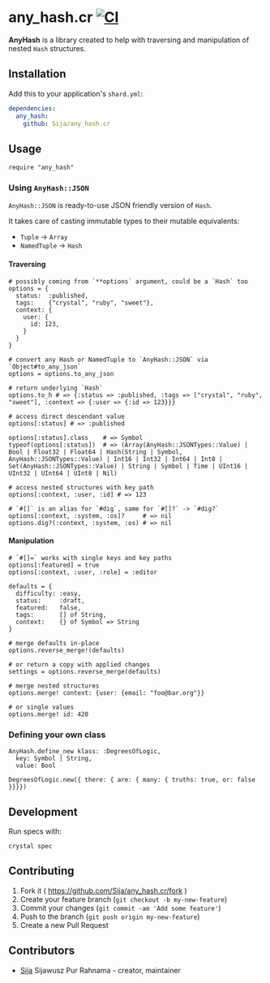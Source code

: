 # any_hash.cr [![CI](https://github.com/Sija/any_hash.cr/actions/workflows/ci.yml/badge.svg)](https://github.com/Sija/any_hash.cr/actions/workflows/ci.yml)

**AnyHash** is a library created to help with traversing and manipulation of
nested `Hash` structures.

## Installation

Add this to your application's `shard.yml`:

```yaml
dependencies:
  any_hash:
    github: Sija/any_hash.cr
```

## Usage

```crystal
require "any_hash"
```

### Using `AnyHash::JSON`

`AnyHash::JSON` is ready-to-use JSON friendly version of `Hash`.

It takes care of casting immutable types to their mutable equivalents:
- `Tuple`      → `Array`
- `NamedTuple` → `Hash`

#### Traversing

```crystal
# possibly coming from `**options` argument, could be a `Hash` too
options = {
  status:  :published,
  tags:    {"crystal", "ruby", "sweet"},
  context: {
    user: {
      id: 123,
    }
  }
}

# convert any Hash or NamedTuple to `AnyHash::JSON` via `Object#to_any_json`
options = options.to_any_json

# return underlying `Hash`
options.to_h # => {:status => :published, :tags => ["crystal", "ruby", "sweet"], :context => {:user => {:id => 123}}}

# access direct descendant value
options[:status] # => :published

options[:status].class    # => Symbol
typeof(options[:status])  # => (Array(AnyHash::JSONTypes::Value) | Bool | Float32 | Float64 | Hash(String | Symbol, AnyHash::JSONTypes::Value) | Int16 | Int32 | Int64 | Int8 | Set(AnyHash::JSONTypes::Value) | String | Symbol | Time | UInt16 | UInt32 | UInt64 | UInt8 | Nil)

# access nested structures with key path
options[:context, :user, :id] # => 123

# `#[]` is an alias for `#dig`, same for `#[]?` -> `#dig?`
options[:context, :system, :os]?     # => nil
options.dig?(:context, :system, :os) # => nil
```

#### Manipulation

```crystal
# `#[]=` works with single keys and key paths
options[:featured] = true
options[:context, :user, :role] = :editor

defaults = {
  difficulty: :easy,
  status:     :draft,
  featured:   false,
  tags:       [] of String,
  context:    {} of Symbol => String
}

# merge defaults in-place
options.reverse_merge!(defaults)

# or return a copy with applied changes
settings = options.reverse_merge(defaults)

# merge nested structures
options.merge! context: {user: {email: "foo@bar.org"}}

# or single values
options.merge! id: 420
```

### Defining your own class

```crystal
AnyHash.define_new klass: :DegreesOfLogic,
  key: Symbol | String,
  value: Bool

DegreesOfLogic.new({ there: { are: { many: { truths: true, or: false }}}})
```

## Development

Run specs with:

```
crystal spec
```

## Contributing

1. Fork it ( https://github.com/Sija/any_hash.cr/fork )
2. Create your feature branch (`git checkout -b my-new-feature`)
3. Commit your changes (`git commit -am 'Add some feature'`)
4. Push to the branch (`git push origin my-new-feature`)
5. Create a new Pull Request

## Contributors

- [Sija](https://github.com/Sija) Sijawusz Pur Rahnama - creator, maintainer
